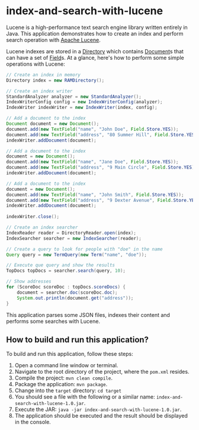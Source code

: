 # index-and-search-with-lucene

Lucene is a high-performance text search engine library written entirely in Java. This application demonstrates how to create an index and perform search operation with [Apache Lucene].

Lucene indexes are stored in a [Directory][] which contains [Document][]s that can have a set of [Field][]s. At a glance, here's how to perform some simple operations with Lucene:

```java
// Create an index in memory
Directory index = new RAMDirectory();

// Create an index writer
StandardAnalyzer analyzer = new StandardAnalyzer();
IndexWriterConfig config = new IndexWriterConfig(analyzer);
IndexWriter indexWriter = new IndexWriter(index, config);

// Add a document to the index
Document document = new Document();
document.add(new TextField("name", "John Doe", Field.Store.YES));
document.add(new TextField("address", "80 Summer Hill", Field.Store.YES));
indexWriter.addDocument(document);

// Add a document to the index
document = new Document();
document.add(new TextField("name", "Jane Doe", Field.Store.YES));
document.add(new TextField("address", "9 Main Circle", Field.Store.YES));
indexWriter.addDocument(document);

// Add a document to the index
document = new Document();
document.add(new TextField("name", "John Smith", Field.Store.YES));
document.add(new TextField("address", "9 Dexter Avenue", Field.Store.YES));
indexWriter.addDocument(document);
    
indexWriter.close();

// Create an index searcher
IndexReader reader = DirectoryReader.open(index);
IndexSearcher searcher = new IndexSearcher(reader);

// Create a query to look for people with "doe" in the name
Query query = new TermQuery(new Term("name", "doe"));

// Execute que query and show the results
TopDocs topDocs = searcher.search(query, 10);

// Show addresses
for (ScoreDoc scoreDoc : topDocs.scoreDocs) {
    document = searcher.doc(scoreDoc.doc);
    System.out.println(document.get("address"));
}
```

This application parses some JSON files, indexes their content and performs some searches with Lucene.

## How to build and run this application?

To build and run this application, follow these steps:

1. Open a command line window or terminal.
1. Navigate to the root directory of the project, where the `pom.xml` resides.
1. Compile the project: `mvn clean compile`.
1. Package the application: `mvn package`.
1. Change into the `target` directory: `cd target`
1. You should see a file with the following or a similar name: `index-and-search-with-lucene-1.0.jar`.
1. Execute the JAR: `java -jar index-and-search-with-lucene-1.0.jar`.
1. The application should be executed and the result should be displayed in the console.


  [Directory]: https://lucene.apache.org/core/6_5_1/core/org/apache/lucene/store/Directory.html
  [Document]: https://lucene.apache.org/core/6_5_1/core/org/apache/lucene/document/Document.html
  [Field]: https://lucene.apache.org/core/6_5_1/core/org/apache/lucene/document/Field.html
  [Apache Lucene]: http://lucene.apache.org/core/